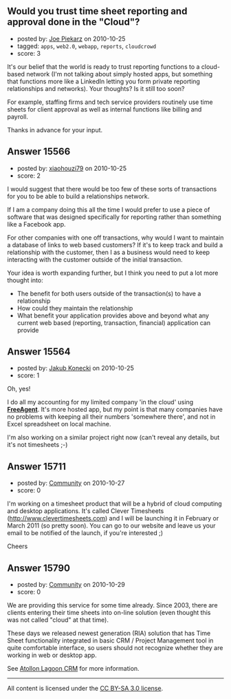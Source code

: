 ## Would you trust time sheet reporting and approval done in the "Cloud"?

- posted by: [Joe Piekarz](https://stackexchange.com/users/-1/4998-joe-piekarz) on 2010-10-25
- tagged: `apps`, `web2.0`, `webapp`, `reports`, `cloudcrowd`
- score: 3

It's our belief that the world is ready to trust reporting functions to a cloud-based network (I'm not talking about simply hosted apps, but something that functions more like a LinkedIn letting you form private reporting relationships and networks). Your thoughts? Is it still too soon?

For example, staffing firms and tech service providers routinely use time sheets for client approval as well as internal functions like billing and payroll. 

Thanks in advance for your input.


## Answer 15566

- posted by: [xiaohouzi79](https://stackexchange.com/users/-1/4868-xiaohouzi79) on 2010-10-25
- score: 2

I would suggest that there would be too few of these sorts of transactions for you to be able to build a relationships network.

If I am a company doing this all the time I would prefer to use a piece of software that was designed specifically for reporting rather than something like a Facebook app.

For other companies with one off transactions, why would I want to maintain a database of links to web based customers? If it's to keep track and build a relationship with the customer, then I as a business would need to keep interacting with the customer outside of the initial transaction.

Your idea is worth expanding further, but I think you need to put a lot more thought into:  

 - The benefit for both users outside of the transaction(s) to have a relationship
 - How could they maintain the relationship
 - What benefit your application provides above and beyond what any current web based (reporting, transaction, financial) application can provide

 







## Answer 15564

- posted by: [Jakub Konecki](https://stackexchange.com/users/-1/4838-jakub-konecki) on 2010-10-25
- score: 1

<p>Oh, yes!</p>

<p>I do all my accounting for my limited company 'in the cloud' using <strong><a href="http://FreeAgentCentral.com" rel="nofollow">FreeAgent</a></strong>. It's more hosted app, but my point is that many companies have no problems with keeping all their numbers 'somewhere there', and not in Excel spreadsheet on local machine.</p>

<p>I'm also working on a similar project right now (can't reveal any details, but it's not timesheets ;-)</p>



## Answer 15711

- posted by: [Community](https://stackexchange.com/users/-1/-1-community) on 2010-10-27
- score: 0

I'm working on a timesheet product that will be a hybrid of cloud computing and desktop applications.  It's called Clever Timesheets (http://www.clevertimesheets.com) and I will be launching it in February or March 2011 (so pretty soon).  You can go to our website and leave us your email to be notified of the launch, if you're interested ;)

Cheers


## Answer 15790

- posted by: [Community](https://stackexchange.com/users/-1/-1-community) on 2010-10-29
- score: 0

<p>We are providing this service for some time already. Since 2003, there are clients entering their time sheets into on-line solution (even thought this was not called "cloud" at that time).</p>

<p>These days we released newest generation (RIA) solution that has Time Sheet functionality integrated in basic CRM / Project Management tool in quite comfortable interface, so users should not recognize whether they are working in web or desktop app.</p>

<p>See <a href="http://www.atollon.com/crm" rel="nofollow" title="Atollon Lagoon CRM">Atollon Lagoon CRM</a> for more information.</p>




---

All content is licensed under the [CC BY-SA 3.0 license](https://creativecommons.org/licenses/by-sa/3.0/).
